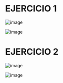 # EJERCICIO 1

![image](https://user-images.githubusercontent.com/119713481/213885723-ce673ffb-0d3a-4f92-9706-fb446aafb72c.png)

![image](https://user-images.githubusercontent.com/119713481/213885748-6d2b3625-8ac0-4cee-9258-0f3991da17e0.png)

# EJERCICIO 2

![image](https://user-images.githubusercontent.com/119713481/213886064-7859c940-f91f-4fbf-a9c0-16489cf7d643.png)

![image](https://user-images.githubusercontent.com/119713481/213886089-5e4c9a31-7f27-4655-8166-00ae8795d3c0.png)
